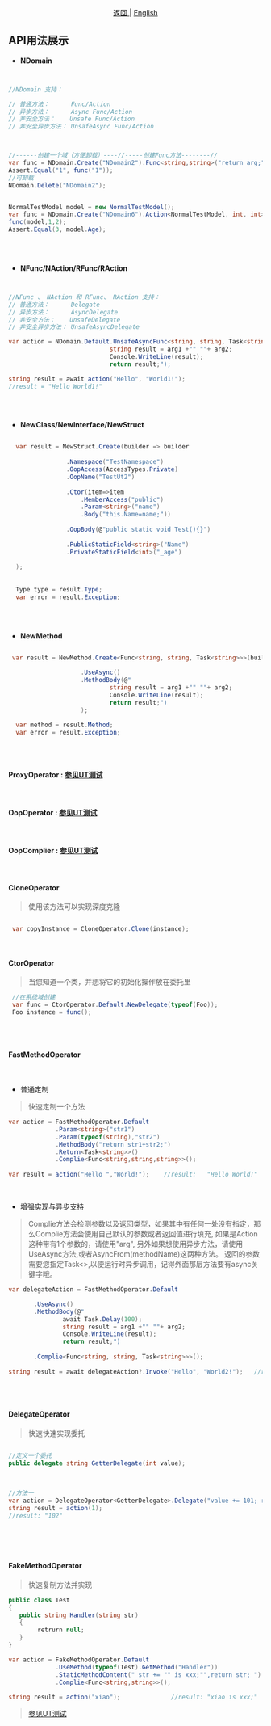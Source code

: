 <p align="center">
 <a href="https://natasha.dotnetcore.xyz/"> 返回 </a> |  <a href="https://natasha.dotnetcore.xyz/en/api/api-samples.html"> English </a>
</p>  

## API用法展示



- **NDomain**  

```C#


//NDomain 支持：

// 普通方法：      Func/Action
// 异步方法：      Async Func/Action
// 非安全方法：    Unsafe Func/Action
// 非安全异步方法： UnsafeAsync Func/Action



//------创建一个域（方便卸载）----//-----创建Func方法--------//
var func = NDomain.Create("NDomain2").Func<string,string>("return arg;");
Assert.Equal("1", func("1"));
//可卸载
NDomain.Delete("NDomain2");


NormalTestModel model = new NormalTestModel();
var func = NDomain.Create("NDomain6").Action<NormalTestModel, int, int>("arg1.Age=arg2+arg3;");
func(model,1,2);
Assert.Equal(3, model.Age);
  
```  


<br/>  

- **NFunc/NAction/RFunc/RAction**  

```C#


//NFunc 、 NAction 和 RFunc、 RAction 支持：
// 普通方法：      Delegate
// 异步方法：      AsyncDelegate
// 非安全方法：    UnsafeDelegate
// 非安全异步方法： UnsafeAsyncDelegate

var action = NDomain.Default.UnsafeAsyncFunc<string, string, Task<string>>(@"
                            string result = arg1 +"" ""+ arg2;
                            Console.WriteLine(result);
                            return result;");

string result = await action("Hello", "World1!");
//result = "Hello World1!"
  
```  


<br/>  

- **NewClass/NewInterface/NewStruct**  

```C#

  var result = NewStruct.Create(builder => builder
  
                .Namespace("TestNamespace")
                .OopAccess(AccessTypes.Private)
                .OopName("TestUt2")
                
                .Ctor(item=>item
                    .MemberAccess("public")
                    .Param<string>("name")
                    .Body("this.Name=name;"))
                    
                .OopBody(@"public static void Test(){}")
                
                .PublicStaticField<string>("Name")
                .PrivateStaticField<int>("_age")
                
  );
  
  
  Type type = result.Type;
  var error = result.Exception; 
  
```  

<br/>  

- **NewMethod**  

```C#

 var result = NewMethod.Create<Func<string, string, Task<string>>>(builder => builder
 
                    .UseAsync()
                    .MethodBody(@"
                            string result = arg1 +"" ""+ arg2;
                            Console.WriteLine(result);
                            return result;")
                    );

  var method = result.Method;
  var error = result.Exception; 
  

```  

<br/>  


#### ProxyOperator : [参见UT测试](https://github.com/dotnetcore/Natasha/blob/master/test/NatashaUT/ProxyTest.cs)  

<br/>  


#### OopOperator : [参见UT测试](https://github.com/dotnetcore/Natasha/blob/master/test/NatashaUT/OopTest.cs)  

<br/>  


#### OopComplier : [参见UT测试](https://github.com/dotnetcore/Natasha/blob/master/test/NatashaUT/OopComplierTest.cs)    


<br/>  

#### CloneOperator   


> 使用该方法可以实现深度克隆

```C#

 var copyInstance = CloneOperator.Clone(instance);

```  

<br/>  



#### CtorOperator    

> 当您知道一个类，并想将它的初始化操作放在委托里

```C#
 //在系统域创建
 var func = CtorOperator.Default.NewDelegate(typeof(Foo));
 Foo instance = func();

```  

<br/>  

<br/>  

#### FastMethodOperator  

  <br/>  

- 普通定制  

> 快速定制一个方法
  
```C#
var action = FastMethodOperator.Default
             .Param<string>("str1")
             .Param(typeof(string),"str2")
             .MethodBody("return str1+str2;")
             .Return<Task<string>>()
             .Complie<Func<string,string,string>>();
                    
var result = action("Hello ","World!");    //result:   "Hello World!"
```

<br/>  

- 增强实现与异步支持
> Complie<T>方法会检测参数以及返回类型，如果其中有任何一处没有指定，那么Complie方法会使用自己默认的参数或者返回值进行填充,
如果是Action<int> 这种带有1个参数的，请使用"arg", 另外如果想使用异步方法，请使用UseAsync方法,或者AsyncFrom<Class>(methodName)这两种方法。
返回的参数需要您指定Task<>,以便运行时异步调用，记得外面那层方法要有async关键字哦。

```C#
var delegateAction = FastMethodOperator.Default

       .UseAsync()
       .MethodBody(@"
               await Task.Delay(100);
               string result = arg1 +"" ""+ arg2; 
               Console.WriteLine(result);
               return result;")
               
       .Complie<Func<string, string, Task<string>>>();
      
string result = await delegateAction?.Invoke("Hello", "World2!");   //result:   "Hello World2!"
```
<br/>
<br/>  

#### DelegateOperator  
  
> 快速快速实现委托
  
```C# 

//定义一个委托
public delegate string GetterDelegate(int value);
     
     
     
//方法一     
var action = DelegateOperator<GetterDelegate>.Delegate("value += 101; return value.ToString();");
string result = action(1);              
//result: "102"
 

```  

<br/>
<br/>  

#### FakeMethodOperator  

> 快速复制方法并实现

```C#
public class Test
{ 
   public string Handler(string str)
   { 
        retrurn null; 
   }
}

```
```C#
var action = FakeMethodOperator.Default
             .UseMethod(typeof(Test).GetMethod("Handler"))
             .StaticMethodContent(" str += "" is xxx;"",return str; ")
             .Complie<Func<string,string>>();
                  
string result = action("xiao");              //result: "xiao is xxx;"          
```  

> [参见UT测试](https://github.com/dotnetcore/Natasha/blob/master/test/NatashaUT/DynamicMethodTest.cs#L96-L196)  

<br/>
<br/>  
